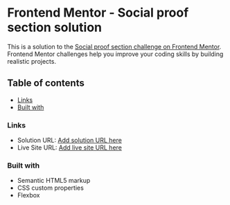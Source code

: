# Frontend Mentor - Social proof section solution

This is a solution to the [Social proof section challenge on Frontend Mentor](https://www.frontendmentor.io/challenges/social-proof-section-6e0qTv_bA). Frontend Mentor challenges help you improve your coding skills by building realistic projects. 

## Table of contents
  - [Links](#links)
  - [Built with](#built-with)
 

### Links

- Solution URL: [Add solution URL here](https://github.com/burningorc/social)
- Live Site URL: [Add live site URL here](https://burningorc.github.io/social/)

### Built with

- Semantic HTML5 markup
- CSS custom properties
- Flexbox
